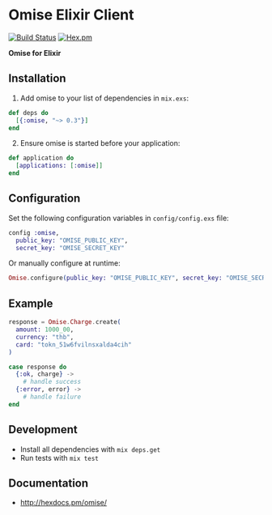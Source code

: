# Omise Elixir Client
[![Build Status](https://travis-ci.org/omise/omise-elixir.svg)](https://travis-ci.org/omise/omise-elixir)
[![Hex.pm](https://img.shields.io/hexpm/v/omise.svg?style=flat-square)](https://hex.pm/packages/omise)

**Omise for Elixir**

## Installation

  1. Add omise to your list of dependencies in `mix.exs`:

  ```elixir
  def deps do
    [{:omise, "~> 0.3"}]
  end
  ```

  2. Ensure omise is started before your application:

  ```elixir
  def application do
    [applications: [:omise]]
  end
  ```

## Configuration

Set the following configuration variables in `config/config.exs` file:

```elixir
config :omise,
  public_key: "OMISE_PUBLIC_KEY",
  secret_key: "OMISE_SECRET_KEY"
```

Or manually configure at runtime:

```elixir
Omise.configure(public_key: "OMISE_PUBLIC_KEY", secret_key: "OMISE_SECRET_KEY")
```

## Example

```elixir
response = Omise.Charge.create(
  amount: 1000_00,
  currency: "thb",
  card: "tokn_51w6fvilnsxalda4cih"
)

case response do
  {:ok, charge} ->
    # handle success
  {:error, error} ->
    # handle failure
end
```

## Development

- Install all dependencies with `mix deps.get`
- Run tests with `mix test`

## Documentation

 * http://hexdocs.pm/omise/
